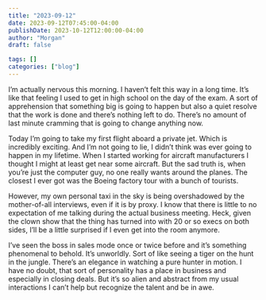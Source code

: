 ```yaml
---
title: "2023-09-12"
date: 2023-09-12T07:45:00-04:00
publishDate: 2023-10-12T12:00:00-04:00
author: "Morgan"
draft: false

tags: []
categories: ["blog"]
---
```


I’m actually nervous this morning. I haven’t felt this way in a long time. It’s like that feeling I used to get in high school on the day of the exam. A sort of apprehension that something big is going to happen but also a quiet resolve that the work is done and there’s nothing left to do. There’s no amount of last minute cramming that is going to change anything now.

Today I’m going to take my first flight aboard a private jet. Which is incredibly exciting. And I’m not going to lie, I didn’t think was ever going to happen in my lifetime. When I started working for aircraft manufacturers I thought I might at least get near some aircraft. But the sad truth is, when you’re just the computer guy, no one really wants around the planes. The closest I ever got was the Boeing factory tour with a bunch of tourists.

However, my own personal taxi in the sky is being overshadowed by the mother-of-all interviews, even if it is by proxy. I know that there is little to no expectation of me talking during the actual business meeting. Heck, given the clown show that the thing has turned into with 20 or so execs on both sides, I’ll be a little surprised if I even get into the room anymore.

I’ve seen the boss in sales mode once or twice before and it’s something phenomenal to behold. It’s unworldly. Sort of like seeing a tiger on the hunt in the jungle. There’s an elegance in watching a pure hunter in motion. I have no doubt, that sort of personality has a place in business and especially in closing deals. But it’s so alien and abstract from my usual interactions I can’t help but recognize the talent and be in awe.
